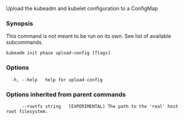 
Upload the kubeadm and kubelet configuration to a ConfigMap

### Synopsis

This command is not meant to be run on its own. See list of available subcommands.

```
kubeadm init phase upload-config [flags]
```

### Options

```
  -h, --help   help for upload-config
```

### Options inherited from parent commands

```
      --rootfs string   [EXPERIMENTAL] The path to the 'real' host root filesystem.
```

